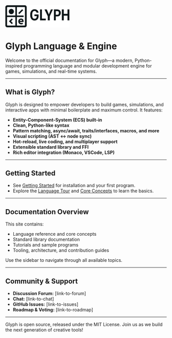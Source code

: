 <picture>
  <source srcset="assets/logo_white.png" media="(prefers-color-scheme: dark)">
  <img src="assets/logo.png" alt="Glyph Logo" style="width:200px;">
</picture>

# Glyph Language & Engine

Welcome to the official documentation for Glyph—a modern, Python-inspired programming language and modular development engine for games, simulations, and real-time systems.

---

## What is Glyph?
Glyph is designed to empower developers to build games, simulations, and interactive apps with minimal boilerplate and maximum control. It features:
- **Entity-Component-System (ECS) built-in**
- **Clean, Python-like syntax**
- **Pattern matching, async/await, traits/interfaces, macros, and more**
- **Visual scripting (AST ↔ node sync)**
- **Hot-reload, live coding, and multiplayer support**
- **Extensible standard library and FFI**
- **Rich editor integration (Monaco, VSCode, LSP)**

---

## Getting Started
- See [Getting Started](getting_started.md) for installation and your first program.
- Explore the [Language Tour](language_tour.md) and [Core Concepts](core_concepts.md) to learn the basics.

---

## Documentation Overview
This site contains:
- Language reference and core concepts
- Standard library documentation
- Tutorials and sample programs
- Tooling, architecture, and contribution guides

Use the sidebar to navigate through all available topics.

---

## Community & Support
- **Discussion Forum:** [link-to-forum]
- **Chat:** [link-to-chat]
- **GitHub Issues:** [link-to-issues]
- **Roadmap & Voting:** [link-to-roadmap]

---

Glyph is open source, released under the MIT License. Join us as we build the next generation of creative tools! 